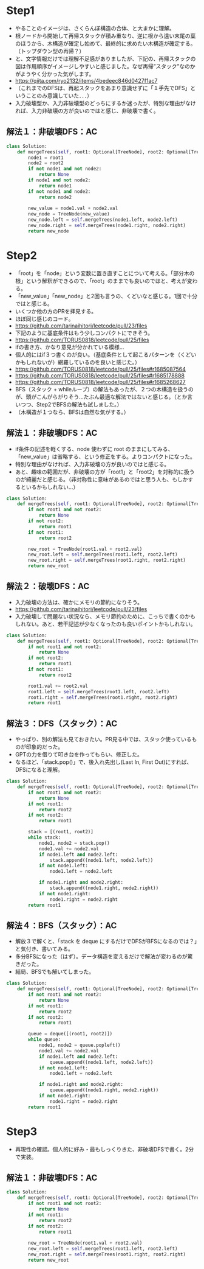 # Step1
- やることのイメージは、さくらんぼ構造の合体、と大まかに理解。
- 根ノードから開始して再帰スタックが積み重なり、逆に根から遠い末尾の葉のほうから、木構造が確定し始めて、最終的に求めたい木構造が確定する。（トップダウン型の再帰？）
- と、文字情報だけでは理解不足感がありましたが、下記の、再帰スタックの図は作用順序がイメージしやすいと感じました。なぜ再帰”スタック”なのかがようやく分かった気がします。
- https://qiita.com/ryo2132/items/4bedeec846d0427f1ac7
- （これまでのDFSは、再起スタックをあまり意識せずに「１手先でDFS」ということのみ意識していた．．．）
- 入力破壊型か、入力非破壊型のどっちにするか迷ったが、特別な理由がなければ、入力非破壊の方が良いのではと感じ、非破壊で書く。
## 解法１：非破壊DFS：AC
```python
class Solution:
    def mergeTrees(self, root1: Optional[TreeNode], root2: Optional[TreeNode]) -> Optional[TreeNode]:
        node1 = root1
        node2 = root2
        if not node1 and not node2:
            return None
        if node1 and not node2:
            return node1
        if not node1 and node2:
            return node2
        
        new_value = node1.val + node2.val
        new_node = TreeNode(new_value)
        new_node.left = self.mergeTrees(node1.left, node2.left)
        new_node.right = self.mergeTrees(node1.right, node2.right)
        return new_node
```

# Step2
- 「root」を「node」という変数に置き直すことについて考える。「部分木の根」という解釈ができるので、「root」のままでも良いのではと、考えが変わる。
- 「new_value」「new_node」と2回も言うの、くどいなと感じる。1回で十分ではと感じる。
- いくつか他の方のPRを拝見する。
- ほぼ同じ感じのコード。
- https://github.com/tarinaihitori/leetcode/pull/23/files
- 下記のように基底条件はもう少しコンパクトにできそう。
- https://github.com/TORUS0818/leetcode/pull/25/files
- ifの書き方、かなり意見が分かれている模様...
- 個人的にはif３つ書くのが良い。（基底条件として起こるパターンを（くどいかもしれないが）網羅しているのを良いと感じた。）
- https://github.com/TORUS0818/leetcode/pull/25/files#r1685087564
- https://github.com/TORUS0818/leetcode/pull/25/files#r1685178888
- https://github.com/TORUS0818/leetcode/pull/25/files#r1685268627
- BFS（スタック + whileループ）の解法もあったが、２つの木構造を扱うのが、頭がこんがらがりそう...たぶん最適な解法ではないと感じる。（とか言いつつ、Step2でBFSの解法も試しました。）
- （木構造が１つなら、BFSは自然な気がする。）

## 解法１：非破壊DFS：AC
- if条件の記述を軽くする、node 使わずに root のままにしてみる、「new_value」は省略する、という修正をする。よりコンパクトになった。
- 特別な理由がなければ、入力非破壊の方が良いのではと感じる。
- あと、趣味の範囲だが、非破壊の方が「root1」と「root2」を対称的に扱うのが綺麗だと感じる。（非対称性に意味があるのではと思う人も、もしかするといるかもしれない...）
```python
class Solution:
    def mergeTrees(self, root1: Optional[TreeNode], root2: Optional[TreeNode]) -> Optional[TreeNode]:
        if not root1 and not root2:
            return None
        if not root2:
            return root1
        if not root1:
            return root2

        new_root = TreeNode(root1.val + root2.val)
        new_root.left = self.mergeTrees(root1.left, root2.left)
        new_root.right = self.mergeTrees(root1.right, root2.right)
        return new_root
```

## 解法２：破壊DFS：AC
- 入力破壊の方法は、確かにメモリの節約になりそう。
- https://github.com/tarinaihitori/leetcode/pull/23/files
- 入力破壊して問題ない状況なら、メモリ節約のために、こっちで書くのかもしれない。あと、若干記述が少なくなったのも良いポイントかもしれない。
```python
class Solution:
    def mergeTrees(self, root1: Optional[TreeNode], root2: Optional[TreeNode]) -> Optional[TreeNode]:
        if not root1 and not root2:
            return None
        if not root2:
            return root1
        if not root1:
            return root2

        root1.val += root2.val
        root1.left = self.mergeTrees(root1.left, root2.left)
        root1.right = self.mergeTrees(root1.right, root2.right)
        return root1
```
## 解法３：DFS（スタック）：AC
- やっぱり、別の解法も見ておきたい。PR見る中では、スタック使っているものが印象的だった。
- GPTの力を借りて叩き台を作ってもらい、修正した。
- なるほど、「stack.pop()」で、後入れ先出し(Last In, First Out)にすれば、DFSになると理解。
```python
class Solution:
    def mergeTrees(self, root1: Optional[TreeNode], root2: Optional[TreeNode]) -> Optional[TreeNode]:
        if not root1 and not root2:
            return None
        if not root1:
            return root2
        if not root2:
            return root1

        stack = [(root1, root2)]
        while stack:
            node1, node2 = stack.pop()
            node1.val += node2.val
            if node1.left and node2.left:
                stack.append((node1.left, node2.left))
            if not node1.left:
                node1.left = node2.left

            if node1.right and node2.right:
                stack.append((node1.right, node2.right))
            if not node1.right:
                node1.right = node2.right
        return root1
```
## 解法４：BFS（スタック）：AC
- 解放３で解くと、「stack を deque にするだけでDFSがBFSになるのでは？」と気付き、書いてみる。
- 多分BFSになった（はず）。データ構造を変えるだけで解法が変わるのが驚きだった。
- 結局、BFSでも解いてしまった。
```python
class Solution:
    def mergeTrees(self, root1: Optional[TreeNode], root2: Optional[TreeNode]) -> Optional[TreeNode]:
        if not root1 and not root2:
            return None
        if not root1:
            return root2
        if not root2:
            return root1

        queue = deque([(root1, root2)])
        while queue:
            node1, node2 = queue.popleft()
            node1.val += node2.val
            if node1.left and node2.left:
                queue.append((node1.left, node2.left))
            if not node1.left:
                node1.left = node2.left

            if node1.right and node2.right:
                queue.append((node1.right, node2.right))
            if not node1.right:
                node1.right = node2.right
        return root1
```

# Step3
- 再現性の確認。個人的に好み・最もしっくりきた、非破壊DFSで書く。2分で実装。
## 解法１：非破壊DFS：AC
```python
class Solution:
    def mergeTrees(self, root1: Optional[TreeNode], root2: Optional[TreeNode]) -> Optional[TreeNode]:
        if not root1 and not root2:
            return None
        if not root1:
            return root2
        if not root2:
            return root1
        
        new_root = TreeNode(root1.val + root2.val)
        new_root.left = self.mergeTrees(root1.left, root2.left)
        new_root.right = self.mergeTrees(root1.right, root2.right)
        return new_root
```
